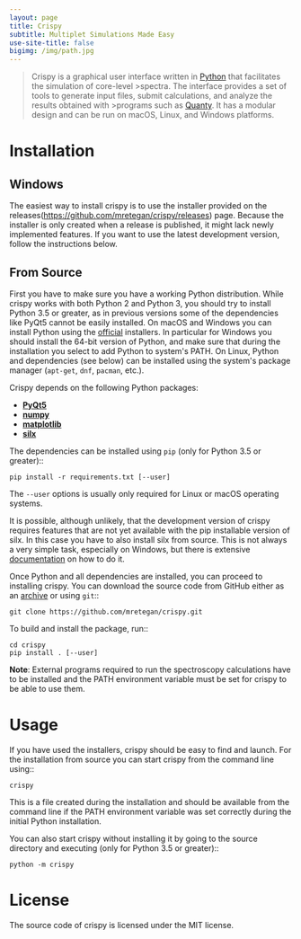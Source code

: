 ```yaml
---
layout: page
title: Crispy
subtitle: Multiplet Simulations Made Easy
use-site-title: false
bigimg: /img/path.jpg
---
```


>Crispy is a graphical user interface written in [Python](https://www.python.org/) that facilitates the simulation of core-level >spectra. The interface provides a set of tools to generate input files, submit calculations, and analyze the results obtained with >programs such as [Quanty](http://quanty.org). It has a modular design and can be run on macOS, Linux, and Windows platforms.

Installation
============

Windows
-------
The easiest way to install crispy is to use the installer provided on the releases(https://github.com/mretegan/crispy/releases) page. Because the installer is only created when a release is published, it might lack newly implemented features. If you want to use the latest development version, follow the instructions below.

From Source
-----------
First you have to make sure you have a working Python distribution. While crispy works with both Python 2 and Python 3, you should try to install Python 3.5 or greater, as in previous versions some of the dependencies like PyQt5 cannot be easily installed. On macOS and Windows you can install Python using the [official](https://www.python.org/downloads) installers. In particular for Windows you should install the 64-bit version of Python, and make sure that during the installation you select to add Python to system's PATH. On Linux, Python and dependencies (see below) can be installed using the system's package manager (``apt-get``, ``dnf``, ``pacman``, etc.). 

Crispy depends on the following Python packages:

* **[PyQt5](https://riverbankcomputing.com/software/pyqt/intro)**
* **[numpy](http://numpy.org)**
* **[matplotlib](http://matplotlib.org)**
* **[silx](http://www.silx.org)**

The dependencies can be installed using `pip` (only for Python 3.5 or greater):: 

    pip install -r requirements.txt [--user]

The `--user` options is usually only required for Linux or macOS operating systems.

It is possible, although unlikely, that the development version of crispy requires features that are not yet available with the pip installable version of silx. In this case you have to also install silx from source. This is not always a very simple task, especially on Windows, but there is extensive [documentation](http://www.silx.org/doc/silx) on how to do it. 

Once Python and all dependencies are installed, you can proceed to installing crispy. You can download the source code from GitHub either as an [archive](https://github.com/mretegan/crispy/archive/master.zip) or using `git`::

    git clone https://github.com/mretegan/crispy.git

To build and install the package, run::

    cd crispy
    pip install . [--user]

**Note**: External programs required to run the spectroscopy calculations have to be installed and the PATH environment variable must be set for crispy to be able to use them.

Usage
=====
If you have used the installers, crispy should be easy to find and launch. For the installation from source you can start crispy from the command line using::

    crispy

This is a file created during the installation and should be available from the command line if the PATH environment variable was set correctly during the initial Python installation. 

You can also start crispy without installing it by going to the source directory and executing (only for Python 3.5 or greater)::

    python -m crispy

License
=======
The source code of crispy is licensed under the MIT license.
